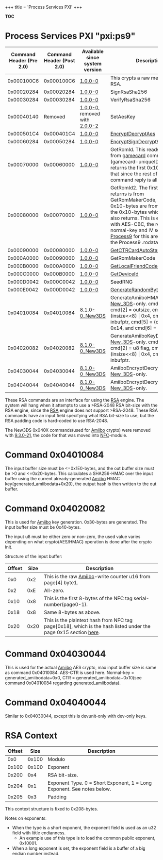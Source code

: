 +++
title = 'Process Services PXI'
+++

__TOC__

# Process Services PXI "pxi:ps9"

| Command Header (Pre 2.0) | Command Header (Post 2.0) | Available since system version                                            | Description                                                                                                                                                                                                                                                                                                                      |
|--------------------------|---------------------------|---------------------------------------------------------------------------|----------------------------------------------------------------------------------------------------------------------------------------------------------------------------------------------------------------------------------------------------------------------------------------------------------------------------------|
| 0x000100C6               | 0x000100C6                | [1.0.0-0](1.0.0-0 "wikilink")                                             | This crypts a raw message with RSA.                                                                                                                                                                                                                                                                                              |
| 0x00020284               | 0x00020284                | [1.0.0-0](1.0.0-0 "wikilink")                                             | SignRsaSha256                                                                                                                                                                                                                                                                                                                    |
| 0x00030284               | 0x00030284                | [1.0.0-0](1.0.0-0 "wikilink")                                             | VerifyRsaSha256                                                                                                                                                                                                                                                                                                                  |
| 0x00040140               | Removed                   | [1.0.0-0](1.0.0-0 "wikilink"), removed with [2.0.0-2](2.0.0-2 "wikilink") | SetAesKey                                                                                                                                                                                                                                                                                                                        |
| 0x000501C4               | 0x000401C4                | [1.0.0-0](1.0.0-0 "wikilink")                                             | [EncryptDecryptAes](PSPXI:EncryptDecryptAes "wikilink")                                                                                                                                                                                                                                                                          |
| 0x00060284               | 0x00050284                | [1.0.0-0](1.0.0-0 "wikilink")                                             | [EncryptSignDecryptVerifyAesCcm](PSPXI:EncryptSignDecryptVerifyAesCcm "wikilink")                                                                                                                                                                                                                                                |
| 0x00070000               | 0x00060000                | [1.0.0-0](1.0.0-0 "wikilink")                                             | GetRomId. This reads 0x40-bytes from [gamecard](Gamecards "wikilink") command 0xC6 (gamecard-uniqueID), and returns the first 0x10-bytes from that since the rest of the command reply is all 0xFF-bytes.                                                                                                                        |
| 0x00080000               | 0x00070000                | [1.0.0-0](1.0.0-0 "wikilink")                                             | GetRomId2. The first u8 this returns is from GetRomMakerCode, the following 0x10-bytes are from [encrypting](AES "wikilink") the 0x10-bytes which GetRomId also returns. This is encrypted with AES-CBC, the regular normal-key and IV set by [Process9](FIRM "wikilink") for this are loaded from the Process9 .rodata section. |
| 0x00090000               | 0x00080000                | [1.0.0-0](1.0.0-0 "wikilink")                                             | [GetCTRCardAutoStartupBit](PSPXI:GetCTRCardAutoStartupBit "wikilink")                                                                                                                                                                                                                                                            |
| 0x000A0000               | 0x00090000                | [1.0.0-0](1.0.0-0 "wikilink")                                             | GetRomMakerCode                                                                                                                                                                                                                                                                                                                  |
| 0x000B0000               | 0x000A0000                | [1.0.0-0](1.0.0-0 "wikilink")                                             | [GetLocalFriendCodeSeed](PSPXI:GetLocalFriendCodeSeed "wikilink")                                                                                                                                                                                                                                                                |
| 0x000C0000               | 0x000B0000                | [1.0.0-0](1.0.0-0 "wikilink")                                             | [GetDeviceId](PSPXI:GetDeviceId "wikilink")                                                                                                                                                                                                                                                                                      |
| 0x000D0042               | 0x000C0042                | [1.0.0-0](1.0.0-0 "wikilink")                                             | SeedRNG                                                                                                                                                                                                                                                                                                                          |
| 0x000E0042               | 0x000D0042                | [1.0.0-0](1.0.0-0 "wikilink")                                             | [GenerateRandomBytes](PSPXI:GenerateRandomBytes "wikilink")                                                                                                                                                                                                                                                                      |
| 0x04010084               | 0x04010084                | [8.1.0-0_New3DS](8.1.0-0_New3DS "wikilink")                               | GenerateAmiiboHMAC. [New_3DS](New_3DS "wikilink")-only. cmd\[1\] = insize, cmd\[2\] = outsize, cmd\[3\] = (insize\<\<8) \| 0x4, cmd\[4\] = inbufptr, cmd\[5\] = (outsize\<\<8) \| 0x14, and cmd\[6\] = outbufptr.                                                                                                                |
| 0x04020082               | 0x04020082                | [8.1.0-0_New3DS](8.1.0-0_New3DS "wikilink")                               | GenerateAmiiboKeyData. [New_3DS](New_3DS "wikilink")-only. cmd\[1\] = insize, cmd\[2\] = u8 flag, cmd\[3\] = (insize\<\<8) \| 0x4, cmd\[4\] = inbufptr.                                                                                                                                                                          |
| 0x04030044               | 0x04030044                | [8.1.0-0_New3DS](8.1.0-0_New3DS "wikilink")                               | AmiiboEncryptDecrypt. [New_3DS](New_3DS "wikilink")-only.                                                                                                                                                                                                                                                                        |
| 0x04040044               | 0x04040044                | [8.1.0-0_New3DS](8.1.0-0_New3DS "wikilink")                               | AmiiboEncryptDecryptDev. [New_3DS](New_3DS "wikilink")-only.                                                                                                                                                                                                                                                                     |

These RSA commands are an interface for using the [RSA](RSA "wikilink")
engine. The system will hang when it attempts to use a \>RSA-2048 RSA
bit-size with the RSA engine, since the [RSA](RSA "wikilink") engine
does not support \>RSA-2048. These RSA commands have an input field
specifying what RSA bit-size to use, but the RSA padding code is
hard-coded to use RSA-2048.

The New3DS 0x040X commands(used for [Amiibo](Amiibo "wikilink") crypto)
were removed with [9.3.0-21](9.3.0-21 "wikilink"), the code for that was
moved into [NFC](NFC_Services "wikilink")-module.

# Command 0x04010084

The input buffer size must be \<=0x1E0-bytes, and the out buffer size
must be \>0 and \<=0x20-bytes. This calculates a SHA256-HMAC over the
input buffer using the current already-generated
[Amiibo](Amiibo "wikilink") HMAC key(generated_amiibodata+0x20), the
output hash is then written to the out buffer.

# Command 0x04020082

This is used for [Amiibo](Amiibo "wikilink") key generation. 0x30-bytes
are generated. The input buffer size must be 0x40-bytes.

The input u8 must be either zero or non-zero, the used value varies
depending on what crypto(AES/HMAC) operation is done after the crypto
init.

Structure of the input buffer:

| Offset | Size | Description                                                                                                                           |
|--------|------|---------------------------------------------------------------------------------------------------------------------------------------|
| 0x0    | 0x2  | This is the raw [Amiibo](Amiibo "wikilink")-write counter u16 from page\[4\] byte1.                                                   |
| 0x2    | 0xE  | All-zero.                                                                                                                             |
| 0x10   | 0x8  | This is the first 8-bytes of the NFC tag serial-number(page0-1).                                                                      |
| 0x18   | 0x8  | Same 8-bytes as above.                                                                                                                |
| 0x20   | 0x20 | This is the plaintext hash from NFC tag page\[0x18\], which is the hash listed under the page 0x15 section [here](Amiibo "wikilink"). |

# Command 0x04030044

This is used for the actual [Amiibo](Amiibo "wikilink") AES crypto, max
input buffer size is same as command 0x04010084. AES-CTR is used here.
Normal-key = generated_amiibodata+0x0, CTR =
generated_amiibodata+0x10(see command 0x04010084 regarding
generated_amiibodata).

# Command 0x04040044

Similar to 0x04030044, except this is devunit-only with dev-only keys.

# RSA Context

| Offset | Size  | Description                                                            |
|--------|-------|------------------------------------------------------------------------|
| 0x0    | 0x100 | Modulo                                                                 |
| 0x100  | 0x100 | Exponent                                                               |
| 0x200  | 0x4   | RSA bit-size.                                                          |
| 0x204  | 0x1   | Exponent Type. 0 = Short Exponent, 1 = Long Exponent. See notes below. |
| 0x205  | 0x3   | Padding                                                                |

This context structure is fixed to 0x208-bytes.

Notes on exponents:

- When the type is a short exponent, the exponent field is used as an
  u32 field with little endianness.
  - An example use of this type is to load the common public exponent,
    0x10001.
- When a long exponent is set, the exponent field is a buffer of a big
  endian number instead.